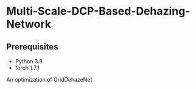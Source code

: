 # Multi-Scale-DCP-Based-Dehazing-Network
## Prerequisites
- Python 3.8
- torch 1.7.1


An optimization of GridDehazeNet
